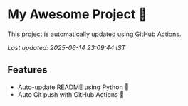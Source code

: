 # My Awesome Project 🚀

This project is automatically updated using GitHub Actions.

_Last updated: 2025-06-14 23:09:44 IST_

## Features
- Auto-update README using Python 🐍
- Auto Git push with GitHub Actions 🤖
